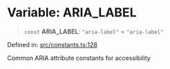 # Variable: ARIA\_LABEL

> `const` **ARIA\_LABEL**: `"aria-label"` = `"aria-label"`

Defined in: [src/constants.ts:128](https://github.com/Nick2bad4u/Uptime-Watcher/blob/3cce0c3b352c8390536ca3c7399ece50a05faf18/src/constants.ts#L128)

Common ARIA attribute constants for accessibility
